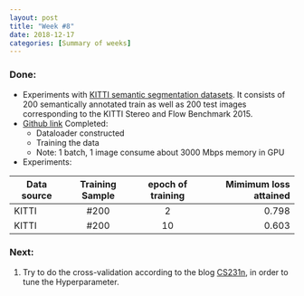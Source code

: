 ```yaml
---
layout: post
title: "Week #8"
date: 2018-12-17
categories: [Summary of weeks]
---
```

### Done:
* Experiments with [KITTI semantic segmentation datasets](http://www.cvlibs.net/datasets/kitti/eval_semseg.php?benchmark=semantics2015). It consists of 200 semantically annotated train as well as 200 test images corresponding to the KITTI Stereo and Flow Benchmark 2015.
* [Github link](https://github.com/xysong1201/unet_segmentation) Completed:
    * Dataloader constructed
    * Training the data
    * Note: 1 batch, 1 image consume about 3000 Mbps memory in GPU
* Experiments:

| Data source   | Training Sample  | epoch of training  | Mimimum loss attained |
|-------------|:-----:|:-----:|----:|
|KITTI|#200|2|0.798|
| KITTI | #200| 10|0.603|

### Next:
1. Try to do the cross-validation according to the blog [CS231n](http://cs231n.github.io/classification/), in order to tune the Hyperparameter.
